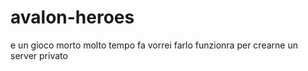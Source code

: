 # avalon-heroes
e un gioco morto molto tempo fa vorrei farlo funzionra per crearne un server privato
